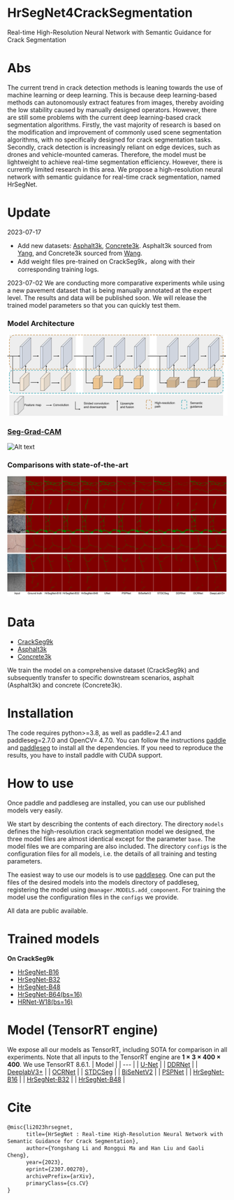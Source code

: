 # HrSegNet4CrackSegmentation
Real-time High-Resolution Neural Network with Semantic Guidance for Crack Segmentation

# Abs
The current trend in crack detection methods is leaning towards the use of machine learning or deep learning. This is because deep learning-based methods can autonomously extract features from images, thereby avoiding the low stability caused by manually designed operators. However, there are still some problems with the current deep learning-based crack segmentation algorithms. Firstly, the vast majority of research is based on the modification and improvement of commonly used scene segmentation algorithms, with no specifically designed for crack segmentation tasks. Secondly, crack detection is increasingly reliant on edge devices, such as drones and vehicle-mounted cameras. Therefore, the model must be lightweight to achieve real-time segmentation efficiency. However, there is currently limited research in this area. We propose a high-resolution neural network with semantic guidance for real-time crack segmentation, named HrSegNet.

# Update 
2023-07-17
* Add new datasets: [Asphalt3k](https://chdeducn-my.sharepoint.com/:u:/g/personal/2018024008_chd_edu_cn/EVj4M3fxfcFEuUToiO1QODEBtUuSPXE5FQONgNYti7PDFQ?e=IwZgXT), [Concrete3k](https://chdeducn-my.sharepoint.com/:u:/g/personal/2018024008_chd_edu_cn/Ef-1J7oMk7JHktzA8ildcYQBcqRaz0Er5Y29fN-VQ9SJbw?e=plD8oP). Asphalt3k sourced from [Yang](https://www.mdpi.com/2076-3417/12/19/10089), and Concrete3k sourced from [Wang](https://www.sciencedirect.com/science/article/pii/S0926580522001480).
* Add weight files pre-trained on CrackSeg9k，along with their corresponding training logs.
  
2023-07-02
We are conducting more comparative experiments while using a new pavement dataset that is being manually annotated at the expert level. The results and data will be published soon. We will release the trained model parameters so that you can quickly test them.
### Model Architecture  
![Alt text](./fig/fig1.png)
### [Seg-Grad-CAM](https://arxiv.org/abs/2002.11434)  
![Alt text](./fig/fig5.png)
### Comparisons with state-of-the-art
![Alt text](./fig/fig8.png)


# Data
* [CrackSeg9k](https://github.com/Dhananjay42/crackseg9k) 
* [Asphalt3k](https://chdeducn-my.sharepoint.com/:u:/g/personal/2018024008_chd_edu_cn/EVj4M3fxfcFEuUToiO1QODEBtUuSPXE5FQONgNYti7PDFQ?e=IwZgXT)
* [Concrete3k](https://chdeducn-my.sharepoint.com/:u:/g/personal/2018024008_chd_edu_cn/Ef-1J7oMk7JHktzA8ildcYQBcqRaz0Er5Y29fN-VQ9SJbw?e=plD8oP)

We train the model on a comprehensive dataset (CrackSeg9k) and subsequently transfer to specific downstream scenarios, asphalt (Asphalt3k) and concrete (Concrete3k).
# Installation
The code requires python>=3.8, as well as paddle=2.4.1 and paddleseg=2.7.0 and OpenCV= 4.7.0. You can follow the instructions [paddle](https://github.com/PaddlePaddle/Paddle) and [paddleseg](https://github.com/PaddlePaddle/PaddleSeg) to install all the dependencies. If you need to reproduce the results, you have to install paddle with CUDA support.

# How to use
Once paddle and paddleseg are installed, you can use our published models very easily.  

We start by describing the contents of each directory. The directory `models` defines the high-resolution crack segmentation model we designed, the three model files are almost identical except for the parameter `base`. The model files we are comparing are also included. The directory `configs` is the configuration files for all models, i.e. the details of all training and testing parameters.  

The easiest way to use our models is to use [paddleseg](https://github.com/PaddlePaddle/PaddleSeg). One can put the files of the desired models into the models directory of paddleseg, registering the model using `@manager.MODELS.add_component`. For training the model use the configuration files in the `configs` we provide. 

All data are public available.


# Trained models
**On CrackSeg9k**
* [HrSegNet-B16](https://chdeducn-my.sharepoint.com/:u:/g/personal/2018024008_chd_edu_cn/EZWMNQXFtTpPl-SnUyoKpS0B2EDCDZIn2SX00C0AI_U-Jg?e=o0gqxN)
* [HrSegNet-B32](https://chdeducn-my.sharepoint.com/:u:/g/personal/2018024008_chd_edu_cn/EVaZjUC9tVNMoMkbNOdmemEBh6xPEBUzo2-0ddjGl3bfRQ?e=MWs6Z9)
* [HrSegNet-B48](https://chdeducn-my.sharepoint.com/:u:/g/personal/2018024008_chd_edu_cn/EdoG_do5oFdPmP6NDqWh8AEBh1CfTl6SxD6DX_smxl9WFA?e=WAr0Fi)
* [HrSegNet-B64(bs=16)](https://chdeducn-my.sharepoint.com/:u:/g/personal/2018024008_chd_edu_cn/ETzpUJ9FkN1CoTOO1PB1-68BNYNdqtB0gowlkjzuNJCtQw?e=rCkTGO)
* [HRNet-W18(bs=16)](https://chdeducn-my.sharepoint.com/:u:/g/personal/2018024008_chd_edu_cn/EQcoB7KEbMZHidBi2JchS78BoeI35zALH0m6w3727u7HGA?e=nNDb39)


# Model (TensorRT engine)
We expose all our models as TensorRT, including SOTA for comparison in all experiments. Note that all inputs to the TensorRT engine are **1 × 3 × 400 × 400**. We use TensorRT 8.6.1.
| Model |
| --- |
| [U-Net](https://chdeducn-my.sharepoint.com/:u:/g/personal/2018024008_chd_edu_cn/EYoEi_aQczxOswVyAi8FQBgBYSYXalI8oZKRszWHgbzZwg?e=XuFGzf) |
| [DDRNet](https://chdeducn-my.sharepoint.com/:u:/g/personal/2018024008_chd_edu_cn/EX-QSVExyFVLvasiouuvEwEBe4HPdK3N8HxklK5CAn07DQ?e=DfdBZz) |
| [DeeplabV3+](https://chdeducn-my.sharepoint.com/:u:/g/personal/2018024008_chd_edu_cn/ETkJ1rMqaqBGrfWNg5KCF0EBIxCfYlFk3t0IRD2Uk2cQcA?e=ISPLG0) |
| [OCRNet](https://chdeducn-my.sharepoint.com/:u:/g/personal/2018024008_chd_edu_cn/Ed0l6UAckEFGodrNz1W7aHgBOmoVN6-yZfNIKMTJOp4Fug?e=7u8ZOD) |
| [STDCSeg](https://chdeducn-my.sharepoint.com/:u:/g/personal/2018024008_chd_edu_cn/EV1Rra3XuP5GqImDWMeYdbEBSt64lrmWnAQETKJe0NTO5Q?e=LN0VxD) |
| [BiSeNetV2](https://chdeducn-my.sharepoint.com/:u:/g/personal/2018024008_chd_edu_cn/EfovCQdm_5FJoaySbnd2SBsB2becRV7KTQa7A9_oL7lkHA?e=TI8gZJ) |
| [PSPNet](https://chdeducn-my.sharepoint.com/:u:/g/personal/2018024008_chd_edu_cn/ERTJdaWfJ-9Ess81IwvnBE4Ba0pVnGgyqyZoHFC5hEe1pQ?e=ZzB5Xa) |
| [HrSegNet-B16](https://chdeducn-my.sharepoint.com/:u:/g/personal/2018024008_chd_edu_cn/EYq7OVwYeRtJm0PtXmytSmoB-Ywu8PsC-9eS95V0M7GSpQ?e=1GgLOt) |
| [HrSegNet-B32](https://chdeducn-my.sharepoint.com/:u:/g/personal/2018024008_chd_edu_cn/EURuJVQAW25GnJBvdwW76pgBZdZqyWwT_vifP7Ta98O8_w?e=kKZVLb) |
| [HrSegNet-B48](https://chdeducn-my.sharepoint.com/:u:/g/personal/2018024008_chd_edu_cn/EcUUFXq9dbJHmAz1roiZCMUB3zeM49ILOwzFzHe0iAYS8w?e=SAGci7) |


# Cite
```
@misc{li2023hrsegnet,
      title={HrSegNet : Real-time High-Resolution Neural Network with Semantic Guidance for Crack Segmentation}, 
      author={Yongshang Li and Ronggui Ma and Han Liu and Gaoli Cheng},
      year={2023},
      eprint={2307.00270},
      archivePrefix={arXiv},
      primaryClass={cs.CV}
}
```



